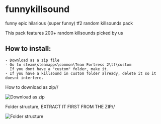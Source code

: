 # funnykillsound
 funny epic hilarious (super funny) tf2 random killsounds pack

This pack features 200+ random killsounds picked by us

## How to install:
```
- Download as a zip file
- Go to steam\steamapps\common\Team Fortress 2\tf\custom
  If you dont have a "custom" folder, make it.
- If you have a killsound in custom folder already, delete it so it doesnt interfere.
```
How to download as zip// 

![Download as zip](https://i.imgur.com/3Pg7tFJ.png)

Folder structure, EXTRACT IT FIRST FROM THE ZIP// 

![Folder structure](https://i.imgur.com/xZXLel0.png)
